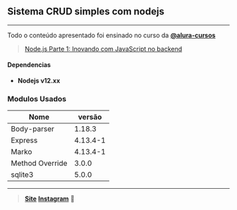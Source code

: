## Sistema CRUD simples com nodejs
 ___
Todo o conteúdo apresentado foi ensinado no curso da **[@alura-cursos](https://github.com/alura-cursos)**
>[Node.js Parte 1: Inovando com JavaScript no backend](https://www.alura.com.br/curso-online-nodejs-fundamentos)

#### Dependencias
 - **Nodejs v12.xx**
### Modulos Usados

| Nome |   versão       |    
| ---- |------------- |
| Body-parser | 1.18.3 |
| Express | 4.13.4-1 |
| Marko | 4.13.4-1 |
|  Method Override | 3.0.0 |
| sqlite3 | 5.0.0 |
___
> **[Site](https://www.ferreirasolucoes.site)** 
**[Instagram](https://www.instagram.com/ferreirasolucoesti/)** 
:rocket: